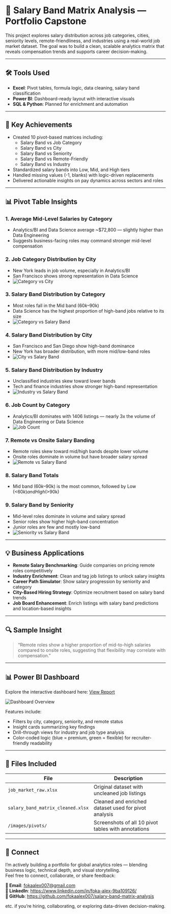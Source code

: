 # 💼 Salary Band Matrix Analysis — Portfolio Capstone

This project explores salary distribution across job categories, cities, seniority levels, remote-friendliness, and industries using a real-world job market dataset. The goal was to build a clean, scalable analytics matrix that reveals compensation trends and supports career decision-making.

---

## 🛠️ Tools Used

- **Excel**: Pivot tables, formula logic, data cleaning, salary band classification  
- **Power BI**: Dashboard-ready layout with interactive visuals  
- **SQL & Python**: Planned for enrichment and automation

---

## 🔑 Key Achievements

- Created 10 pivot-based matrices including:
  - Salary Band vs Job Category  
  - Salary Band vs City  
  - Salary Band vs Seniority  
  - Salary Band vs Remote-Friendly  
  - Salary Band vs Industry  
- Standardized salary bands into Low, Mid, and High tiers  
- Handled missing values (-1, blanks) with logic-driven replacements  
- Delivered actionable insights on pay dynamics across sectors and roles

---

## 📊 Pivot Table Insights

### 1. **Average Mid-Level Salaries by Category**
- Analytics/BI and Data Science average ~$72,800 — slightly higher than Data Engineering  
- Suggests business-facing roles may command stronger mid-level compensation

### 2. **Job Category Distribution by City**
- New York leads in job volume, especially in Analytics/BI  
- San Francisco shows strong representation in Data Science  
- ![Category vs City](images/pivots/category%20vs%20city.PNG)

### 3. **Salary Band Distribution by Category**
- Most roles fall in the Mid band ($60k–$90k)  
- Data Science has the highest proportion of high-band jobs relative to its size  
- ![Category vs Salary Band](images/pivots/category%20vs%20salary%20band.PNG)

### 4. **Salary Band Distribution by City**
- San Francisco and San Diego show high-band dominance  
- New York has broader distribution, with more mid/low-band roles  
- ![City vs Salary Band](images/pivots/city%20vs%20salary%20band.PNG)

### 5. **Salary Band Distribution by Industry**
- Unclassified industries skew toward lower bands  
- Tech and finance industries show stronger high-band representation  
- ![Industry vs Salary Band](images/pivots/industry%20vs%20salary%20band.PNG)

### 6. **Job Count by Category**
- Analytics/BI dominates with 1406 listings — nearly 3x the volume of Data Engineering or Data Science  
- ![Job Count](images/pivots/job%20count.PNG)

### 7. **Remote vs Onsite Salary Banding**
- Remote roles skew toward mid/high bands despite lower volume  
- Onsite roles dominate in volume but have broader salary spread  
- ![Remote vs Salary Band](images/pivots/remote%20friendly%20vs%20salary%20%20band.PNG)

### 8. **Salary Band Totals**
- Mid band ($60k–$90k) is the most common, followed by Low (<$60k) and High (>$90k)

### 9. **Salary Band by Seniority**
- Mid-level roles dominate in volume and salary spread  
- Senior roles show higher high-band concentration  
- Junior roles are few and mostly low-band  
- ![Seniority vs Salary Band](images/pivots/salary%20band%20vs%20seniority.PNG)

---

## 💡 Business Applications

- **Remote Salary Benchmarking**: Guide companies on pricing remote roles competitively  
- **Industry Enrichment**: Clean and tag job listings to unlock salary insights  
- **Career Path Simulator**: Show salary progression by seniority and category  
- **City-Based Hiring Strategy**: Optimize recruitment based on salary band trends  
- **Job Board Enhancement**: Enrich listings with salary band predictions and location-based insights

---

## 🔍 Sample Insight

> “Remote roles show a higher proportion of mid-to-high salaries compared to onsite roles, suggesting that flexibility may correlate with compensation.”

---

## 📊 Power BI Dashboard

Explore the interactive dashboard here: [View Report](https://app.powerbi.com/view?r=eyJrIjoiMGQ3ZDQzODMtNjFiYy00M2U4LTg5ZWEtNWJiYzk0Y2ZjMzg2IiwidCI6IjBjODJhNjJmLTIzYzMtNGUwZS05MzRlLTRhOGMxZmRkYjQ2OSJ9)

![Dashboard Overview](https://github.com/fokaalex007/salary-band-matrix-analysis/blob/main/images/pivots/dasboard%201.PNG)

Features include:
- Filters by city, category, seniority, and remote status  
- Insight cards summarizing key findings  
- Drill-through views for industry and job type analysis  
- Color-coded logic (blue = premium, green = flexible) for recruiter-friendly readability

---

## 📂 Files Included

| File | Description |
|------|-------------|
| `job_market_raw.xlsx` | Original dataset with uncleaned job listings |
| `salary_band_matrix_cleaned.xlsx` | Cleaned and enriched dataset used for pivot analysis |
| `/images/pivots/` | Screenshots of all 10 pivot tables with annotations |

---

## 🔗 Connect

I’m actively building a portfolio for global analytics roles — blending business logic, technical depth, and visual storytelling.  
Feel free to connect, collaborate, or share feedback:

**📧 Email**: fokaalex007@gmail.com  
**🔗 LinkedIn**: https://www.linkedin.com/in/foka-alex-9ba109126/  
**📁 GitHub**: https://github.com/fokaalex007/salary-band-matrix-analysis  

etc. if you’re hiring, collaborating, or exploring data-driven decision-making.
